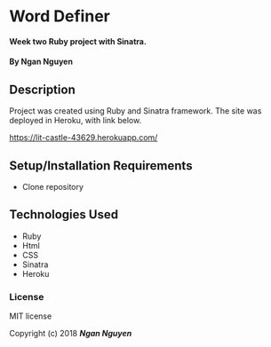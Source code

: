 # Word Definer

#### Week two Ruby project with Sinatra.

#### By Ngan Nguyen

## Description

Project was created using Ruby and Sinatra framework. The site was deployed in Heroku, with link below.

https://lit-castle-43629.herokuapp.com/

## Setup/Installation Requirements

* Clone repository

## Technologies Used

- Ruby
- Html
- CSS
- Sinatra
- Heroku

### License

MIT license

Copyright (c) 2018 **_Ngan Nguyen_**
